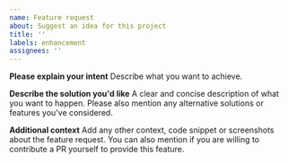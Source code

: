 ```yaml
---
name: Feature request
about: Suggest an idea for this project
title: ''
labels: enhancement
assignees: ''
---
```

<!--
Hi there! Thank you for wanting to make fpdf2 better 😉.

Before you submit this, make sure that this feature wasn't already requested,
or if it is not already implemented in the master branch but not released yet:
https://github.com/PyFPDF/fpdf2/blob/master/CHANGELOG.md
-->

**Please explain your intent**
Describe what you want to achieve.

**Describe the solution you'd like**
A clear and concise description of what you want to happen.
Please also mention any alternative solutions or features you've considered.

**Additional context**
Add any other context, code snippet or screenshots about the feature request.
You can also mention if you are willing to contribute a PR yourself to provide this feature.
